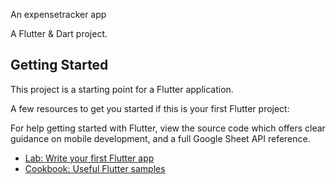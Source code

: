 An expensetracker app

A Flutter & Dart project.

## Getting Started

This project is a starting point for a Flutter application.

A few resources to get you started if this is your first Flutter project:

For help getting started with Flutter, view the source code which offers clear guidance on mobile development, and a full Google Sheet API reference.

- [Lab: Write your first Flutter app](https://flutter.dev/docs/get-started/codelab)
- [Cookbook: Useful Flutter samples](https://flutter.dev/docs/cookbook)

